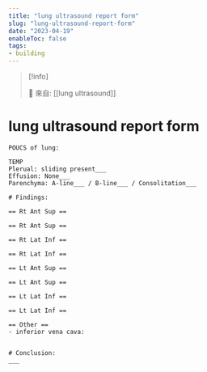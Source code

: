 ```yaml
---
title: "lung ultrasound report form"
slug: "lung-ultrasound-report-form"
date: "2023-04-19"
enableToc: false
tags:
- building
---
```


> [!info]
>
> 🌱 來自: [[lung ultrasound]]

# lung ultrasound report form

```
POUCS of lung:

TEMP
Plerual: sliding present___
Effusion: None___
Parenchyma: A-line___ / B-line___ / Consolitation___

# Findings:

== Rt Ant Sup ==

== Rt Ant Sup ==

== Rt Lat Inf ==

== Rt Lat Inf ==

== Lt Ant Sup ==

== Lt Ant Sup ==

== Lt Lat Inf ==

== Lt Lat Inf ==

== Other ==
- inferior vena cava:


# Conclusion:
___


```
